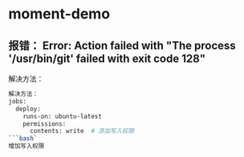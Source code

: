 # moment-demo



## 报错：  Error: Action failed with "The process '/usr/bin/git' failed with exit code 128"
解决方法：
```bash
解决方法：
jobs:
  deploy:
    runs-on: ubuntu-latest
    permissions:
      contents: write  # 添加写入权限
```bash`
增加写入权限